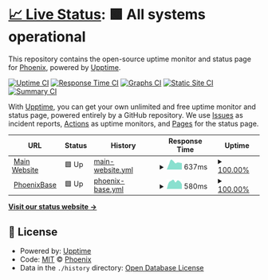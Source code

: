 # [📈 Live Status](https://Phoenix-VTC.github.io/status-page): <!--live status--> **🟩 All systems operational**

This repository contains the open-source uptime monitor and status page for [Phoenix](https://phoenixvtc.com), powered by [Upptime](https://github.com/upptime/upptime).

[![Uptime CI](https://github.com/Phoenix-VTC/status-page/workflows/Uptime%20CI/badge.svg)](https://github.com/Phoenix-VTC/status-page/actions?query=workflow%3A%22Uptime+CI%22)
[![Response Time CI](https://github.com/Phoenix-VTC/status-page/workflows/Response%20Time%20CI/badge.svg)](https://github.com/Phoenix-VTC/status-page/actions?query=workflow%3A%22Response+Time+CI%22)
[![Graphs CI](https://github.com/Phoenix-VTC/status-page/workflows/Graphs%20CI/badge.svg)](https://github.com/Phoenix-VTC/status-page/actions?query=workflow%3A%22Graphs+CI%22)
[![Static Site CI](https://github.com/Phoenix-VTC/status-page/workflows/Static%20Site%20CI/badge.svg)](https://github.com/Phoenix-VTC/status-page/actions?query=workflow%3A%22Static+Site+CI%22)
[![Summary CI](https://github.com/Phoenix-VTC/status-page/workflows/Summary%20CI/badge.svg)](https://github.com/Phoenix-VTC/status-page/actions?query=workflow%3A%22Summary+CI%22)

With [Upptime](https://upptime.js.org), you can get your own unlimited and free uptime monitor and status page, powered entirely by a GitHub repository. We use [Issues](https://github.com/Phoenix-VTC/status-page/issues) as incident reports, [Actions](https://github.com/Phoenix-VTC/status-page/actions) as uptime monitors, and [Pages](https://Phoenix-VTC.github.io/status-page) for the status page.

<!--start: status pages-->
<!-- This summary is generated by Upptime (https://github.com/upptime/upptime) -->
<!-- Do not edit this manually, your changes will be overwritten -->
<!-- prettier-ignore -->
| URL | Status | History | Response Time | Uptime |
| --- | ------ | ------- | ------------- | ------ |
| <img alt="" src="https://base.phoenixvtc.com/favicon.ico" height="13"> [Main Website](https://phoenixvtc.com) | 🟩 Up | [main-website.yml](https://github.com/Phoenix-VTC/status-page/commits/HEAD/history/main-website.yml) | <details><summary><img alt="Response time graph" src="./graphs/main-website/response-time-week.png" height="20"> 637ms</summary><br><a href="https://status.phoenixvtc.com/history/main-website"><img alt="Response time 602" src="https://img.shields.io/endpoint?url=https%3A%2F%2Fraw.githubusercontent.com%2FPhoenix-VTC%2Fstatus-page%2FHEAD%2Fapi%2Fmain-website%2Fresponse-time.json"></a><br><a href="https://status.phoenixvtc.com/history/main-website"><img alt="24-hour response time 568" src="https://img.shields.io/endpoint?url=https%3A%2F%2Fraw.githubusercontent.com%2FPhoenix-VTC%2Fstatus-page%2FHEAD%2Fapi%2Fmain-website%2Fresponse-time-day.json"></a><br><a href="https://status.phoenixvtc.com/history/main-website"><img alt="7-day response time 637" src="https://img.shields.io/endpoint?url=https%3A%2F%2Fraw.githubusercontent.com%2FPhoenix-VTC%2Fstatus-page%2FHEAD%2Fapi%2Fmain-website%2Fresponse-time-week.json"></a><br><a href="https://status.phoenixvtc.com/history/main-website"><img alt="30-day response time 575" src="https://img.shields.io/endpoint?url=https%3A%2F%2Fraw.githubusercontent.com%2FPhoenix-VTC%2Fstatus-page%2FHEAD%2Fapi%2Fmain-website%2Fresponse-time-month.json"></a><br><a href="https://status.phoenixvtc.com/history/main-website"><img alt="1-year response time 602" src="https://img.shields.io/endpoint?url=https%3A%2F%2Fraw.githubusercontent.com%2FPhoenix-VTC%2Fstatus-page%2FHEAD%2Fapi%2Fmain-website%2Fresponse-time-year.json"></a></details> | <details><summary><a href="https://status.phoenixvtc.com/history/main-website">100.00%</a></summary><a href="https://status.phoenixvtc.com/history/main-website"><img alt="All-time uptime 100.00%" src="https://img.shields.io/endpoint?url=https%3A%2F%2Fraw.githubusercontent.com%2FPhoenix-VTC%2Fstatus-page%2FHEAD%2Fapi%2Fmain-website%2Fuptime.json"></a><br><a href="https://status.phoenixvtc.com/history/main-website"><img alt="24-hour uptime 100.00%" src="https://img.shields.io/endpoint?url=https%3A%2F%2Fraw.githubusercontent.com%2FPhoenix-VTC%2Fstatus-page%2FHEAD%2Fapi%2Fmain-website%2Fuptime-day.json"></a><br><a href="https://status.phoenixvtc.com/history/main-website"><img alt="7-day uptime 100.00%" src="https://img.shields.io/endpoint?url=https%3A%2F%2Fraw.githubusercontent.com%2FPhoenix-VTC%2Fstatus-page%2FHEAD%2Fapi%2Fmain-website%2Fuptime-week.json"></a><br><a href="https://status.phoenixvtc.com/history/main-website"><img alt="30-day uptime 100.00%" src="https://img.shields.io/endpoint?url=https%3A%2F%2Fraw.githubusercontent.com%2FPhoenix-VTC%2Fstatus-page%2FHEAD%2Fapi%2Fmain-website%2Fuptime-month.json"></a><br><a href="https://status.phoenixvtc.com/history/main-website"><img alt="1-year uptime 100.00%" src="https://img.shields.io/endpoint?url=https%3A%2F%2Fraw.githubusercontent.com%2FPhoenix-VTC%2Fstatus-page%2FHEAD%2Fapi%2Fmain-website%2Fuptime-year.json"></a></details>
| <img alt="" src="https://base.phoenixvtc.com/favicon.ico" height="13"> [PhoenixBase](https://base.phoenixvtc.com) | 🟩 Up | [phoenix-base.yml](https://github.com/Phoenix-VTC/status-page/commits/HEAD/history/phoenix-base.yml) | <details><summary><img alt="Response time graph" src="./graphs/phoenix-base/response-time-week.png" height="20"> 580ms</summary><br><a href="https://status.phoenixvtc.com/history/phoenix-base"><img alt="Response time 568" src="https://img.shields.io/endpoint?url=https%3A%2F%2Fraw.githubusercontent.com%2FPhoenix-VTC%2Fstatus-page%2FHEAD%2Fapi%2Fphoenix-base%2Fresponse-time.json"></a><br><a href="https://status.phoenixvtc.com/history/phoenix-base"><img alt="24-hour response time 371" src="https://img.shields.io/endpoint?url=https%3A%2F%2Fraw.githubusercontent.com%2FPhoenix-VTC%2Fstatus-page%2FHEAD%2Fapi%2Fphoenix-base%2Fresponse-time-day.json"></a><br><a href="https://status.phoenixvtc.com/history/phoenix-base"><img alt="7-day response time 580" src="https://img.shields.io/endpoint?url=https%3A%2F%2Fraw.githubusercontent.com%2FPhoenix-VTC%2Fstatus-page%2FHEAD%2Fapi%2Fphoenix-base%2Fresponse-time-week.json"></a><br><a href="https://status.phoenixvtc.com/history/phoenix-base"><img alt="30-day response time 537" src="https://img.shields.io/endpoint?url=https%3A%2F%2Fraw.githubusercontent.com%2FPhoenix-VTC%2Fstatus-page%2FHEAD%2Fapi%2Fphoenix-base%2Fresponse-time-month.json"></a><br><a href="https://status.phoenixvtc.com/history/phoenix-base"><img alt="1-year response time 568" src="https://img.shields.io/endpoint?url=https%3A%2F%2Fraw.githubusercontent.com%2FPhoenix-VTC%2Fstatus-page%2FHEAD%2Fapi%2Fphoenix-base%2Fresponse-time-year.json"></a></details> | <details><summary><a href="https://status.phoenixvtc.com/history/phoenix-base">100.00%</a></summary><a href="https://status.phoenixvtc.com/history/phoenix-base"><img alt="All-time uptime 99.98%" src="https://img.shields.io/endpoint?url=https%3A%2F%2Fraw.githubusercontent.com%2FPhoenix-VTC%2Fstatus-page%2FHEAD%2Fapi%2Fphoenix-base%2Fuptime.json"></a><br><a href="https://status.phoenixvtc.com/history/phoenix-base"><img alt="24-hour uptime 100.00%" src="https://img.shields.io/endpoint?url=https%3A%2F%2Fraw.githubusercontent.com%2FPhoenix-VTC%2Fstatus-page%2FHEAD%2Fapi%2Fphoenix-base%2Fuptime-day.json"></a><br><a href="https://status.phoenixvtc.com/history/phoenix-base"><img alt="7-day uptime 100.00%" src="https://img.shields.io/endpoint?url=https%3A%2F%2Fraw.githubusercontent.com%2FPhoenix-VTC%2Fstatus-page%2FHEAD%2Fapi%2Fphoenix-base%2Fuptime-week.json"></a><br><a href="https://status.phoenixvtc.com/history/phoenix-base"><img alt="30-day uptime 100.00%" src="https://img.shields.io/endpoint?url=https%3A%2F%2Fraw.githubusercontent.com%2FPhoenix-VTC%2Fstatus-page%2FHEAD%2Fapi%2Fphoenix-base%2Fuptime-month.json"></a><br><a href="https://status.phoenixvtc.com/history/phoenix-base"><img alt="1-year uptime 99.98%" src="https://img.shields.io/endpoint?url=https%3A%2F%2Fraw.githubusercontent.com%2FPhoenix-VTC%2Fstatus-page%2FHEAD%2Fapi%2Fphoenix-base%2Fuptime-year.json"></a></details>

<!--end: status pages-->

[**Visit our status website →**](https://Phoenix-VTC.github.io/status-page)

## 📄 License

- Powered by: [Upptime](https://github.com/upptime/upptime)
- Code: [MIT](./LICENSE) © [Phoenix](https://phoenixvtc.com)
- Data in the `./history` directory: [Open Database License](https://opendatacommons.org/licenses/odbl/1-0/)
